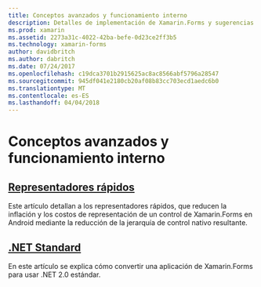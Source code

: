 ```yaml
---
title: Conceptos avanzados y funcionamiento interno
description: Detalles de implementación de Xamarin.Forms y sugerencias y trucos avanzados.
ms.prod: xamarin
ms.assetid: 2273a31c-4022-42ba-befe-0d23ce2ff3b5
ms.technology: xamarin-forms
author: davidbritch
ms.author: dabritch
ms.date: 07/24/2017
ms.openlocfilehash: c19dca3701b2915625ac8ac8566abf5796a28547
ms.sourcegitcommit: 945df041e2180cb20af08b83cc703ecd1aedc6b0
ms.translationtype: MT
ms.contentlocale: es-ES
ms.lasthandoff: 04/04/2018
---
```

# <a name="advanced-concepts--internals"></a>Conceptos avanzados y funcionamiento interno

## <a name="fast-renderersfast-renderersmd"></a>[Representadores rápidos](fast-renderers.md)

Este artículo detallan a los representadores rápidos, que reducen la inflación y los costos de representación de un control de Xamarin.Forms en Android mediante la reducción de la jerarquía de control nativo resultante.

## <a name="net-standardnet-standardmd"></a>[.NET Standard](net-standard.md)

En este artículo se explica cómo convertir una aplicación de Xamarin.Forms para usar .NET 2.0 estándar.
